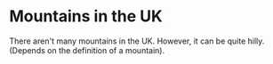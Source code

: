 Mountains in the UK
===================

There aren't many mountains in the UK. However, it can be quite hilly.
(Depends on the definition of a mountain).

